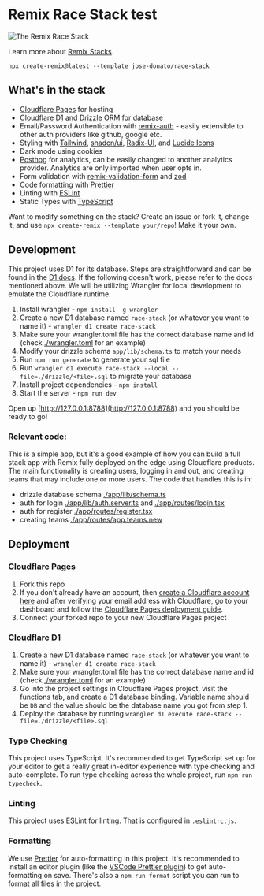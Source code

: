 # Remix Race Stack test  

![The Remix Race Stack](https://user-images.githubusercontent.com/43375532/235511500-8bb82094-8599-4dc3-84d9-3c2d128c4678.png)

Learn more about [Remix Stacks](https://remix.run/stacks).

```
npx create-remix@latest --template jose-donato/race-stack
```

## What's in the stack

- [Cloudflare Pages](https://pages.cloudflare.com/) for hosting
- [Cloudflare D1](https://developers.cloudflare.com/d1/) and [Drizzle ORM](https://github.com/drizzle-team/drizzle-orm) for database
- Email/Password Authentication with [remix-auth](https://github.com/sergiodxa/remix-auth) - easily extensible to other auth providers like github, google etc.
- Styling with [Tailwind](https://tailwindcss.com/), [shadcn/ui](https://ui.shadcn.com), [Radix-UI](https://radix-ui.com/), and [Lucide Icons](https://lucide.dev/)
- Dark mode using cookies
- [Posthog](https://posthog.com/) for analytics, can be easily changed to another analytics provider. Analytics are only imported when user opts in.
- Form validation with [remix-validation-form](https://www.remix-validated-form.io/) and [zod](https://zod.dev/)
- Code formatting with [Prettier](https://prettier.io)
- Linting with [ESLint](https://eslint.org)
- Static Types with [TypeScript](https://typescriptlang.org)

Want to modify something on the stack? Create an issue or fork it, change it, and use `npx create-remix --template your/repo`! Make it your own.

## Development

This project uses D1 for its database. Steps are straightforward and can be found in the [D1 docs](https://developers.cloudflare.com/d1/get-started/).
If the following doesn't work, please refer to the docs mentioned above. We will be utilizing Wrangler for local development to emulate the Cloudflare runtime.

1. Install wrangler - `npm install -g wrangler`
2. Create a new D1 database named `race-stack` (or whatever you want to name it) - `wrangler d1 create race-stack`
3. Make sure your wrangler.toml file has the correct database name and id (check [./wrangler.toml](./wrangler.toml) for an example)
4. Modify your drizzle schema `app/lib/schema.ts` to match your needs
5. Run `npm run generate` to generate your sql file
6. Run `wrangler d1 execute race-stack --local --file=./drizzle/<file>.sql` to migrate your database
7. Install project dependencies - `npm install`
8. Start the server - `npm run dev`

Open up [http://127.0.0.1:8788](http://127.0.0.1:8788) and you should be ready to go!

### Relevant code:

This is a simple app, but it's a good example of how you can build a full stack app with Remix fully deployed on the edge using Cloudflare products. The main functionality is creating users, logging in and out, and creating teams that may include one or more users. The code that handles this is in:

- drizzle database schema [./app/lib/schema.ts](./app/lib/schema.ts)
- auth for login [./app/lib/auth.server.ts](./app/lib/auth.server.ts) and [./app/routes/login.tsx](./app/routes/login.tsx)
- auth for register [./app/routes/register.tsx](./app/routes/register.tsx)
- creating teams [./app/routes/app.teams.new](./app/routes/app.teams.new)

## Deployment

### Cloudflare Pages

1. Fork this repo
2. If you don't already have an account, then [create a Cloudflare account here](https://dash.cloudflare.com/sign-up/pages) and after verifying your email address with Cloudflare, go to your dashboard and follow the [Cloudflare Pages deployment guide](https://developers.cloudflare.com/pages/framework-guides/deploy-anything).
3. Connect your forked repo to your new Cloudflare Pages project

### Cloudflare D1

1. Create a new D1 database named `race-stack` (or whatever you want to name it) - `wrangler d1 create race-stack`
2. Make sure your wrangler.toml file has the correct database name and id (check [./wrangler.toml](./wrangler.toml) for an example)
3. Go into the project settings in Cloudflare Pages project, visit the functions tab, and create a D1 database binding. Variable name should be `DB` and the value should be the database name you got from step 1.
4. Deploy the database by running `wrangler d1 execute race-stack --file=./drizzle/<file>.sql`

### Type Checking

This project uses TypeScript. It's recommended to get TypeScript set up for your editor to get a really great in-editor experience with type checking and auto-complete. To run type checking across the whole project, run `npm run typecheck`.

### Linting

This project uses ESLint for linting. That is configured in `.eslintrc.js`.

### Formatting

We use [Prettier](https://prettier.io/) for auto-formatting in this project. It's recommended to install an editor plugin (like the [VSCode Prettier plugin](https://marketplace.visualstudio.com/items?itemName=esbenp.prettier-vscode)) to get auto-formatting on save. There's also a `npm run format` script you can run to format all files in the project.
